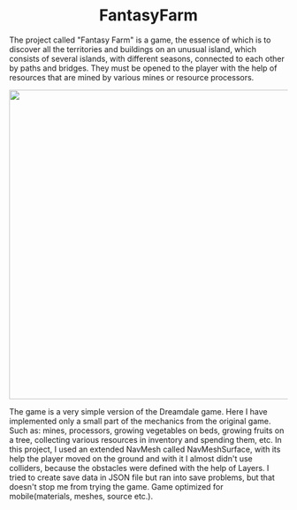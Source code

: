 <h1 align="center">
  FantasyFarm
</h1> 

 The project called "Fantasy Farm" is a game, the essence of which is to discover all the territories and buildings on an unusual island, which consists of several islands, with different seasons, connected to each other by paths and bridges. They must be opened to the player with the help of resources that are mined by various mines or resource processors. 

<p align="center"> <img src="https://github.com/FMaksym/FantasyFarm/blob/main/Assets/Media/Image%201.png" width="800" height="560"/></p>

 The game is a very simple version of the Dreamdale game. Here I have implemented only a small part of the mechanics from the original game. Such as: mines, processors, growing vegetables on beds, growing fruits on a tree, collecting various resources in inventory and spending them, etc. In this project, I used an extended NavMesh called NavMeshSurface, with its help the player moved on the ground and with it I almost didn't use colliders, because the obstacles were defined with the help of Layers. I tried to create save data in JSON file but ran into save problems, but that doesn't stop me from trying the game.
 Game optimized for mobile(materials, meshes, source etc.).



